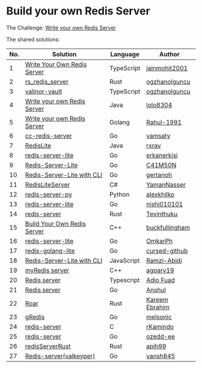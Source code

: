 # Build your own Redis Server

The Challenge: [Write your own Redis Server](https://codingchallenges.fyi/challenges/challenge-redis)

The shared solutions:

| No. | Solution | Language | Author |
|-----|----------|----------|--------|
| 1 | [Write Your Own Redis Server](https://github.com/jainmohit2001/coding-challenges/tree/master/src/8) | TypeScript | [jainmohit2001](https://github.com/jainmohit2001) |
| 2 | [rs_redis_server](https://github.com/ogzhanolguncu/rs_redis_server) | Rust | [ogzhanolguncu](https://github.com/ogzhanolguncu) |
| 3 | [valinor-vault](https://github.com/ogzhanolguncu/valinor-vault) | TypeScript | [ogzhanolguncu](https://github.com/ogzhanolguncu) |
| 4 | [Write your own Redis Server](https://github.com/lolo8304/coding-challenge/tree/main/no-8) | Java | [lolo8304](https://github.com/lolo8304) |
| 5 | [Write your own Redis Server](https://github.com/Rahul-1991/rustyRabbitDB/) | Golang | [Rahul-1991](https://github.com/Rahul-1991) |
| 6 | [cc-redis-server](https://github.com/vamsaty/cc-redis-server/) | Go | [vamsaty](https://github.com/vamsaty) |
| 7 | [RedisLite](https://github.com/rxrav/RedisLite) | Java | [rxrav](https://github.com/rxrav) |
| 8 | [redis-server-lite](https://github.com/Erkanerkisi/redis-server-lite/) | Go | [erkanerkisi](https://github.com/Erkanerkisi)
| 9 | [Redis-Server-Lite](https://github.com/C41M50N/Redis-Server-Lite) | Go | [C41M50N](https://github.com/C41M50N) |
| 10 | [Redis-Server-Lite with CLI](https://github.com/gertanoh/redis-lite-go) | Go | [gertanoh](https://github.com/gertanoh) |
| 11 | [RedisLiteServer](https://github.com/YamanNasser/RedisLiteServer) | C# | [YamanNasser](https://github.com/YamanNasser) |
| 12 | [redis-server-py](https://github.com/alexkhilko/redis-server-py) | Python | [alexkhilko](https://github.com/alexkhilko) |
| 13 | [redis-server-lite](https://github.com/nishi010101/redis-server-lite) | Go | [nishi010101](https://github.com/nishi010101) |
| 14 | [redis-server](https://github.com/Tevinthuku/coding_challenges_fyi/tree/main/redis-server) | Rust | [Tevinthuku](https://github.com/Tevinthuku) |
| 15 | [Build Your Own Redis Server](https://github.com/buckfullingham/cc.fyi.redis-server) | C++ | [buckfullingham](https://github.com/buckfullingham) |
| 16 | [redis-server-lite](https://github.com/OmkarPh/redis-server-lite) | Go | [OmkarPh](https://github.com/OmkarPh) |
| 17 | [redis-golang-lite](https://github.com/cursed-github/redis-golang-lite) | Go | [cursed-github](https://github.com/cursed-github) |
| 18 | [Redis-Server-Lite with CLI](https://github.com/Ramzi-Abidi/RedisInMemory) | JavaScript | [Ramzi-Abidi](https://github.com/Ramzi-Abidi) |
| 19 | [myRedis server](https://github.com/agparv19/redis) | C++ | [agparv19](https://github.com/agparv19) |
| 20 | [Redis server](https://github.com/Fuad28/redis-server) | Typescript | [Adio Fuad](https://github.com/Fuad28) |
| 21 | [Redis server](https://github.com/anshul393/RedisGolang) | Go | [Anshul](https://github.com/anshul393) |
| 22 | [Roar](https://github.com/kareemmahlees/coding_challenges_solutions/blob/master/roar/README.md) | Rust | [Kareem Ebrahim](https://github.com/kareemmahlees) |
| 23 | [gRedis](https://github.com/melsonic/gRedis) | Go | [melsonic](https://github.com/melsonic) |
| 24 | [redis-server](https://github.com/rKamindo/redis-server) | C | [rKamindo](https://github.com/rKamindo) |
| 25 | [redis-server](https://github.com/ozedd-ee/redis-go) | Go | [ozedd-ee](https://github.com/ozedd-ee) |
| 26 | [redisServerRust](https://github.com/apih99/redisServerRust) | Rust | [apih99](https://github.com/apih99) |
| 27 | [Redis-server(valkeyper)](https://github.com/vansh845/valkeyper) | Go | [vansh845](https://github.com/vansh845) |
